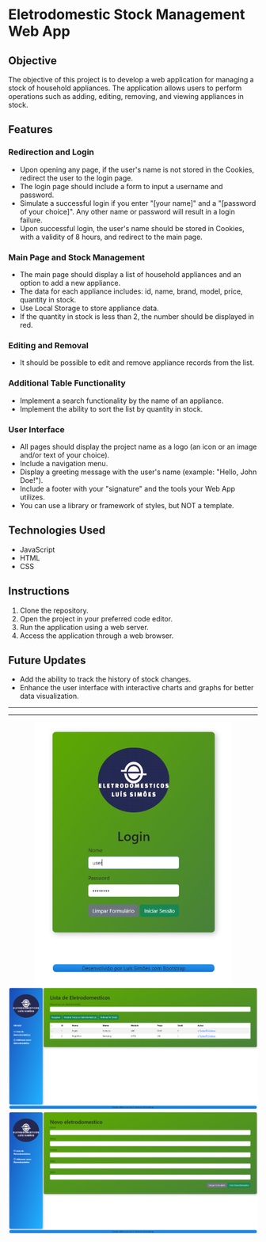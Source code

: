 # Eletrodomestic Stock Management Web App

## Objective

The objective of this project is to develop a web application for managing a stock of household appliances. The application allows users to perform operations such as adding, editing, removing, and viewing appliances in stock.

## Features

### Redirection and Login

- Upon opening any page, if the user's name is not stored in the Cookies, redirect the user to the login page.
- The login page should include a form to input a username and password.
- Simulate a successful login if you enter "[your name]" and a "[password of your choice]". Any other name or password will result in a login failure.
- Upon successful login, the user's name should be stored in Cookies, with a validity of 8 hours, and redirect to the main page.

### Main Page and Stock Management

- The main page should display a list of household appliances and an option to add a new appliance.
- The data for each appliance includes: id, name, brand, model, price, quantity in stock.
- Use Local Storage to store appliance data.
- If the quantity in stock is less than 2, the number should be displayed in red.

### Editing and Removal

- It should be possible to edit and remove appliance records from the list.

### Additional Table Functionality

- Implement a search functionality by the name of an appliance.
- Implement the ability to sort the list by quantity in stock.

### User Interface

- All pages should display the project name as a logo (an icon or an image and/or text of your choice).
- Include a navigation menu.
- Display a greeting message with the user's name (example: "Hello, John Doe!").
- Include a footer with your "signature" and the tools your Web App utilizes.
- You can use a library or framework of styles, but NOT a template.

## Technologies Used

- JavaScript
- HTML
- CSS

## Instructions

1. Clone the repository.
2. Open the project in your preferred code editor.
3. Run the application using a web server.
4. Access the application through a web browser.

## Future Updates

- Add the ability to track the history of stock changes.
- Enhance the user interface with interactive charts and graphs for better data visualization.

---
---

<div align="center">
  <img src="https://github.com/Luismcs/5414_Stock-Management-Web-App/blob/main/Appliance%20Stock%20Management%20Web%20App/images/login.png" alt="Stock Management Login" width="400">
</div>

<div align="center">
  <img src="https://github.com/Luismcs/5414_Stock-Management-Web-App/blob/main/Appliance%20Stock%20Management%20Web%20App/images/list.png" alt="Stock Management List">
</div>

<div align="center">
  <img src="https://github.com/Luismcs/5414_Stock-Management-Web-App/blob/main/Appliance%20Stock%20Management%20Web%20App/images/add.png" alt="Stock Management Add">
</div>

